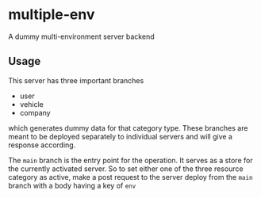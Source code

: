 # multiple-env
A dummy multi-environment server backend

## Usage
This server has three important branches
- user
- vehicle
- company

which generates dummy data for that category type. These branches are meant to 
be deployed separately to individual servers and will give a response according.

The `main` branch is the entry point for the operation. It serves as a store 
for the currently activated server. So to set either one of the three resource 
category as active, make a post request to the server deploy from the `main` branch 
with a body having a key of `env`
